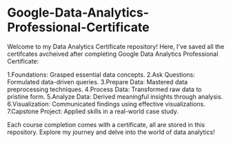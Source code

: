 # Google-Data-Analytics-Professional-Certificate

Welcome to my Data Analytics Certificate repository! Here, I've saved all the certifcates avcheived after completing Google Data Analytics Professional Certificate:

1.Foundations: Grasped essential data concepts.
2.Ask Questions: Formulated data-driven queries.
3.Prepare Data: Mastered data preprocessing techniques.
4.Process Data: Transformed raw data to pristine form.
5.Analyze Data: Derived meaningful insights through analysis.
6.Visualization: Communicated findings using effective visualizations.
7.Capstone Project: Applied skills in a real-world case study.

Each course completion comes with a certificate, all are stored in this repository. Explore my journey and delve into the world of data analytics!
